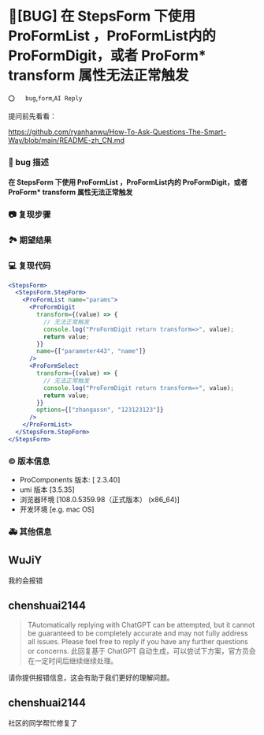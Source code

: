 # 🐛[BUG] 在 StepsForm 下使用 ProFormList ，ProFormList内的 ProFormDigit，或者 ProForm\* transform 属性无法正常触发

`⭕️   bug`,`form`,`AI Reply`

提问前先看看：

https://github.com/ryanhanwu/How-To-Ask-Questions-The-Smart-Way/blob/main/README-zh_CN.md

### 🐛 bug 描述

<!--
详细地描述 bug，让大家都能理解
-->

#### 在 StepsForm 下使用 ProFormList ，ProFormList内的 ProFormDigit，或者 ProForm\* transform 属性无法正常触发

### 📷 复现步骤

<!--
清晰描述复现步骤，让别人也能看到问题，如果可能，尽量提供可执行代码，
如：https://codesandbox.io/ 在此处创建一个 codesandbox，方便我们更快的排查和复现问题
-->

### 🏞 期望结果

<!--
描述你原本期望看到的结果
-->

### 💻 复现代码

<!--
提供可复现的代码，仓库，或线上示例
-->

```jsx
<StepsForm>
  <StepsForm.StepForm>
    <ProFormList name="params">
      <ProFormDigit
        transform={(value) => {
          // 无法正常触发
          console.log("ProFormDigit return transform=>", value);
          return value;
        }}
        name={["parameter443", "name"]}
      />
      <ProFormSelect
        transform={(value) => {
          // 无法正常触发
          console.log("ProFormDigit return transform=>", value);
          return value;
        }}
        options={["zhangassn", "123123123"]}
      />
    </ProFormList>
  </StepsForm.StepForm>
</StepsForm>
```

### © 版本信息

- ProComponents 版本: [ 2.3.40]
- umi 版本 [3.5.35]
- 浏览器环境 [108.0.5359.98（正式版本） (x86_64)]
- 开发环境 [e.g. mac OS]

### 🚑 其他信息

<!--
如截图等其他信息可以贴在这里
-->

## WuJiY

我的会报错

## chenshuai2144

> TAutomatically replying with ChatGPT can be attempted, but it cannot be guaranteed to be completely accurate and may not fully address all issues. Please feel free to reply if you have any further questions or concerns.
> 此回复基于 ChatGPT 自动生成，可以尝试下方案，官方员会在一定时间后继续继续处理。

请你提供报错信息，这会有助于我们更好的理解问题。

## chenshuai2144

社区的同学帮忙修复了
